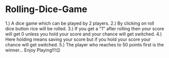 # Rolling-Dice-Game
1.) A dice game which can be played by 2 players.
2.) By clicking on roll dice button rice will be rolled.
3.) If you get a "1" after rolling then your score will get 0 unless you hold your score and your chance will get switched. 
4.) Here holding means saving your score but if you hold your score your chance will get switched.
5.) The player who reaches to 50 points first is the winner...
Enjoy Playing!!!😉
